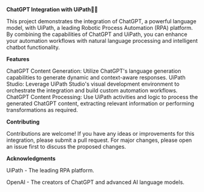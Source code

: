 **ChatGPT Integration with UiPath**🙌🙌

This project demonstrates the integration of ChatGPT, a powerful language model, with UiPath, a leading Robotic Process Automation (RPA) platform. By combining the capabilities of ChatGPT and UiPath, you can enhance your automation workflows with natural language processing and intelligent chatbot functionality.

**Features**

ChatGPT Content Generation: Utilize ChatGPT's language generation capabilities to generate dynamic and context-aware responses.
UiPath Studio: Leverage UiPath Studio's visual development environment to orchestrate the integration and build custom automation workflows.
ChatGPT Content Processing: Use UiPath activities and logic to process the generated ChatGPT content, extracting relevant information or performing transformations as required.

**Contributing**

Contributions are welcome! If you have any ideas or improvements for this integration, please submit a pull request. For major changes, please open an issue first to discuss the proposed changes.

**Acknowledgments**

UiPath - The leading RPA platform.

OpenAI - The creators of ChatGPT and advanced AI language models.
